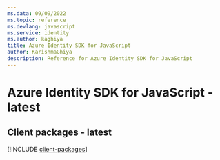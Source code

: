 ```yaml
---
ms.data: 09/09/2022
ms.topic: reference
ms.devlang: javascript
ms.service: identity
ms.author: kaghiya
title: Azure Identity SDK for JavaScript
author: KarishmaGhiya
description: Reference for Azure Identity SDK for JavaScript
---
```

# Azure Identity SDK for JavaScript - latest

## Client packages - latest
[!INCLUDE [client-packages](identity-client-index.md)]